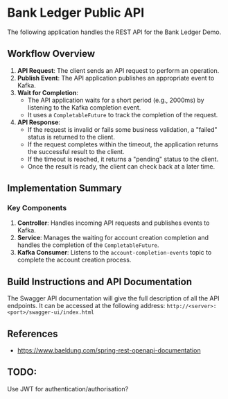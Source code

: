 # Bank Ledger Public API

The following application handles the REST API for the Bank Ledger Demo.

## Workflow Overview

1. **API Request**: The client sends an API request to perform an operation.
2. **Publish Event**: The API application publishes an appropriate event to Kafka.
3. **Wait for Completion**:
    - The API application waits for a short period (e.g., 2000ms) by listening to the Kafka completion event.
    - It uses a `CompletableFuture` to track the completion of the request.
4. **API Response**:
    - If the request is invalid or fails some business validation, a "failed" status is returned to the client.
    - If the request completes within the timeout, the application returns the successful result to the client.
    - If the timeout is reached, it returns a "pending" status to the client.
    - Once the result is ready, the client can check back at a later time.

## Implementation Summary

### Key Components

1. **Controller**: Handles incoming API requests and publishes events to Kafka.
2. **Service**: Manages the waiting for account creation completion and handles the completion of the `CompletableFuture`.
3. **Kafka Consumer**: Listens to the `account-completion-events` topic to complete the account creation process.


## Build Instructions and API Documentation

The Swagger API documentation will give the full description of all the API endpoints.
It can be accessed at the following address: ``http://<server>:<port>/swagger-ui/index.html``

## References
* https://www.baeldung.com/spring-rest-openapi-documentation


## TODO:
Use JWT for authentication/authorisation?